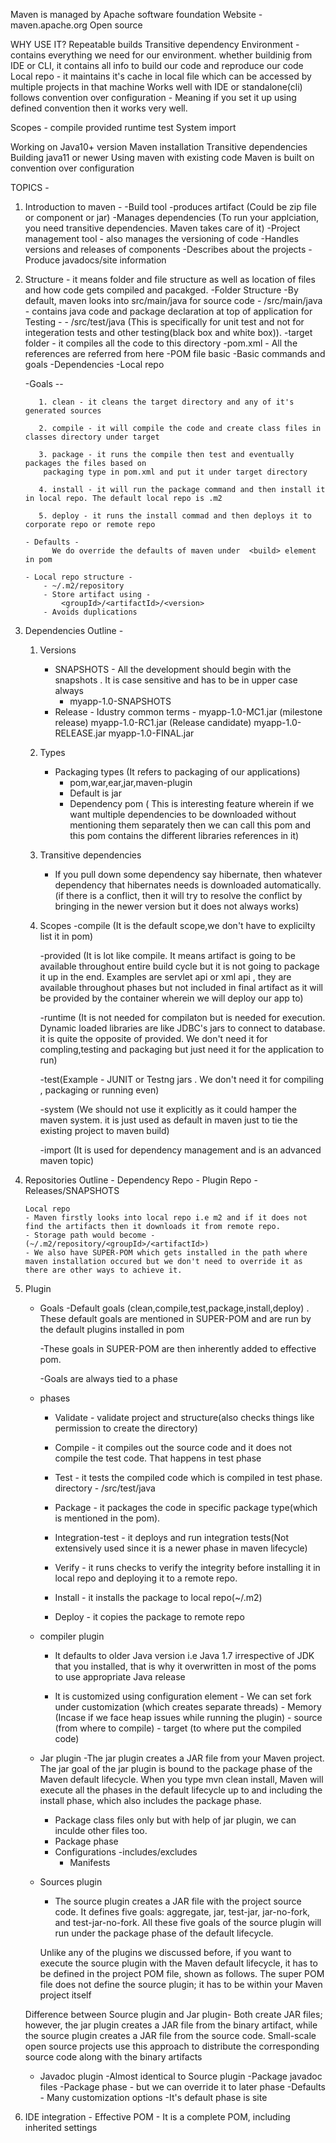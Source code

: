 Maven is managed by Apache software foundation
Website - maven.apache.org
Open source

WHY USE IT? 
Repeatable builds
Transitive dependency
Environment - contains everything we need for our environment. whether buildinig from IDE or CLI, it contains all info to build our code and reproduce our code 
Local repo - it maintains it's cache in local file which can be accessed by multiple projects in that machine 
Works well with IDE or standalone(cli)
follows convention over configuration - Meaning if you set it up using defined convention then it works very well.


Scopes - 
 compile 
 provided
 runtime
 test
 System
 import

Working on Java10+ version
Maven installation
Transitive dependencies
Building java11 or newer
Using maven with existing code
Maven is built on convention over configuration


TOPICS - 
 1. Introduction to maven - 
       -Build tool 
          -produces artifact (Could be zip file or component or jar)
          -Manages dependencies (To run your applciation, you need transitive dependencies. Maven takes care of it)
       -Project management tool - also manages the versioning of code
          -Handles versions and releases of components
          -Describes about the projects
          -Produce javadocs/site information

 2. Structure -
       it means folder and file structure as well as location of files and how code gets compiled and pacakged.
       -Folder Structure
          -By default, maven looks into src/main/java for source code
              - /src/main/java  - contains java code and package declaration at top of application
              for Testing - 
              - /src/test/java (This is specifically for unit test and not for integeration tests and other testing(black box and white box)).
          -target folder - it compiles all the code to this directory
          -pom.xml  - All the references are referred from here
       -POM file basic
       -Basic commands and goals
       -Dependencies
       -Local repo
       
       -Goals -- 
           
           1. clean - it cleans the target directory and any of it's generated sources

           2. compile - it will compile the code and create class files in classes directory under target

           3. package - it runs the compile then test and eventually packages the files based on 
            packaging type in pom.xml and put it under target directory

           4. install - it will run the package command and then install it in local repo. The default local repo is .m2

           5. deploy - it runs the install commad and then deploys it to corporate repo or remote repo

        - Defaults - 
              We do override the defaults of maven under  <build> element in pom

        - Local repo structure - 
            - ~/.m2/repository
            - Store artifact using - 
                <groupId>/<artifactId>/<version>
            - Avoids duplications
         

 3. Dependencies
         Outline - 
    1. Versions 
          - SNAPSHOTS - All the development should begin with the snapshots . It is case sensitive and has to be in upper case always
               - myapp-1.0-SNAPSHOTS
          - Release - 
              Idustry common terms - 
                 myapp-1.0-MC1.jar (milestone release)
                 myapp-1.0-RC1.jar (Release candidate)
                 myapp-1.0-RELEASE.jar 
                 myapp-1.0-FINAL.jar

    2. Types 
          - Packaging types (It refers to packaging of our applications)
              - pom,war,ear,jar,maven-plugin
              - Default is jar
              - Dependency pom ( This is interesting feature wherein if we want multiple dependencies to be downloaded without mentioning them separately then we can call this pom and this pom contains the different libraries references in it)

    3. Transitive dependencies 
          - If you pull down some dependency say hibernate, then whatever dependency that hibernates needs is downloaded automatically.(if there is a conflict, then it will try to resolve the conflict by bringing in the newer version but it does not always works)
            
    4. Scopes
          -compile (It is the default scope,we don't have to explicilty list it in pom)
          
          -provided (It is lot like compile. It means artifact is going to be available throughout entire build cycle but it is not going to package it up in the end. Examples are servlet api or xml api , they are available throughout phases but not included in final artifact as it will be provided by the container wherein we will deploy our app to)

          -runtime (It is not needed for compilaton but is needed for execution. Dynamic loaded libraries are like JDBC's jars to connect to database. it is quite the opposite of provided. We don't need it for compling,testing and packaging but just need it for the application to run)
 
          -test(Example - JUNIT or Testng jars . We don't need it for compiling , packaging or running even)

          -system (We should not use it explicitly as it could hamper the maven system. it is just used as default in maven just to tie the existing project to maven build)

          -import (It is used for dependency management and is an advanced maven topic)

 4. Repositories
       Outline 
        - Dependency Repo
        - Plugin Repo
        - Releases/SNAPSHOTS

        Local repo 
        - Maven firstly looks into local repo i.e m2 and if it does not find the artifacts then it downloads it from remote repo.
        - Storage path would become - (~/.m2/repository/<groupId>/<artifactId>)
        - We also have SUPER-POM which gets installed in the path where maven installation occured but we don't need to override it as there are other ways to achieve it.


 5. Plugin
       - Goals
           -Default goals (clean,compile,test,package,install,deploy) . These default goals are mentioned in SUPER-POM and are run by the default plugins installed in pom
           
           -These goals in SUPER-POM are then inherently added to effective pom.

           -Goals are always tied to a phase
       - phases
           - Validate - validate project and structure(also checks things like permission to create the directory) 

           - Compile -  it compiles out the source code and it does not compile the test code. That happens in test phase

           - Test - it tests the compiled code which is compiled in test phase. directory - /src/test/java

           - Package - it packages the code in specific package type(which is mentioned in the pom).

           - Integration-test - it deploys and run integration tests(Not extensively used since it is a newer phase in maven lifecycle)

           - Verify - it runs checks to  verify the integrity before installing it in local repo and deploying it to a remote repo.

           - Install - it installs the package to local repo(~/.m2)

           - Deploy - it copies the package to remote repo

       - compiler plugin
            - It defaults to older Java version  i.e Java 1.7 irrespective of JDK that you installed, that is why it overwritten in most of the poms to use appropriate Java release

            - It is customized using configuration element<configuration></configuration> 
                  - We can set fork under customization (which creates separate threads)
                  - Memory (Incase if we face heap issues while running the plugin)
                  - source (from where to compile)
                  - target (to where put the compiled code)
               
       - Jar plugin
           -The jar plugin creates a JAR file from your Maven project. The jar goal of the jar plugin is bound to the package phase of the Maven default lifecycle. When you type mvn clean install, Maven will execute all the phases in the default lifecycle up to and including the install phase, which also includes the package phase.
           - Package class files only but with help of jar plugin, we can inculde other files too.
           - Package phase
           - Configurations 
                -includes/excludes
                - Manifests
       - Sources plugin 
           - The source plugin creates a JAR file with the project source code. It defines five goals: aggregate, jar, test-jar, jar-no-fork, and test-jar-no-fork. All these five goals of the source plugin will run under the package phase of the default lifecycle.

           Unlike any of the plugins we discussed before, if you want to execute the source plugin with the Maven default lifecycle, it has to be defined in the project POM file, shown as follows. The super POM file does not define the source plugin; it has to be within your Maven project itself
      
       Difference between Source plugin and Jar plugin- 
          Both create JAR files; however, the jar plugin creates a JAR file from the binary artifact, while the source plugin creates a JAR file from the source code. Small-scale open source projects use this approach to distribute the corresponding source code along with the binary artifacts

       - Javadoc plugin
           -Almost identical to Source plugin
           -Package javadoc files 
           -Package phase 
               - but we can override it to later phase
           -Defaults
              - Many customization options
           -It's default phase is site

 6. IDE integration
          - Effective POM - 
               It is a complete POM, including inherited settings



 